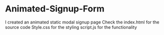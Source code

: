# Animated-Signup-Form
I created an animated static modal signup page
Check the index.html for the source code
Style.css for the styling
script.js for the functionality
